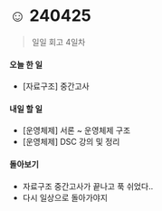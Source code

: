 # ☺️ 240425

> 일일 회고 4일차

#### 오늘 한 일

* \[자료구조] 중간고사

#### 내일 할 일

* \[운영체제] 서론 \~ 운영체제 구조
*   \[운영체제] DSC 강의 및 정리



#### 돌아보기

* 자료구조 중간고사가 끝나고 푹 쉬었다..
* 다시 일상으로 돌아가야지
